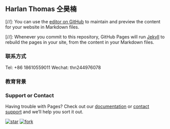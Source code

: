 ## Harlan Thomas 仝昊楠

[//]:   You can use the [editor on GitHub](https://github.com/HarlanThomas/HarlanThomas.github.io/edit/master/index.md) to maintain and preview the content for your website in Markdown files.

[//]:    Whenever you commit to this repository, GitHub Pages will run [Jekyll](https://jekyllrb.com/) to rebuild the pages in your site, from the content in your Markdown files.

### 联系方式
Tel: +86 18610559011
Wechat: thn244976078

### 教育背景



### Support or Contact

Having trouble with Pages? Check out our [documentation](https://help.github.com/categories/github-pages-basics/) or [contact support](https://github.com/contact) and we’ll help you sort it out.

[![star](https://gitee.com/itsay/resume/badge/star.svg?theme=white)](https://gitee.com/itsay/resume/stargazers)    [![fork](https://gitee.com/itsay/resume/badge/fork.svg?theme=white)](https://gitee.com/itsay/resume/members)
